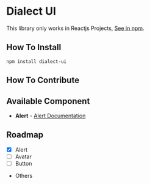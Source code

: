 # Dialect UI
This library only works in Reactjs Projects, [See in npm](https://www.npmjs.com/package/dialect-ui).
## How To Install
``` shell
npm install dialect-ui
```
## How To Contribute

## Available Component
- **Alert** - [Alert Documentation](https://docs-dialect-ui.vercel.app/?path=/story/alert--main)

## Roadmap
- [x] Alert
- [ ] Avatar
- [ ] Button
- Others
